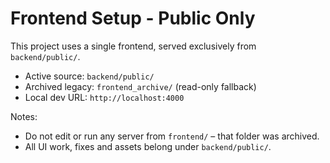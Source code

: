 # Frontend Setup - Public Only

This project uses a single frontend, served exclusively from `backend/public/`.

- Active source: `backend/public/`
- Archived legacy: `frontend_archive/` (read-only fallback)
- Local dev URL: `http://localhost:4000`

Notes:
- Do not edit or run any server from `frontend/` – that folder was archived.
- All UI work, fixes and assets belong under `backend/public/`.
